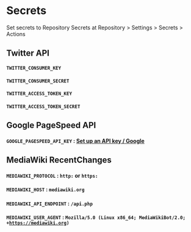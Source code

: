 # Secrets
Set secrets to Repository Secrets at Repository > Settings >	Secrets > Actions
## Twitter API
#### <code>TWITTER_CONSUMER_KEY</code>
#### <code>TWITTER_CONSUMER_SECRET</code>
#### <code>TWITTER_ACCESS_TOKEN_KEY</code>
#### <code>TWITTER_ACCESS_TOKEN_SECRET</code>
## Google PageSpeed API
#### <code>GOOGLE_PAGESPEED_API_KEY</code> : [Set up an API key / Google](https://developers.google.com/speed/docs/insights/v5/get-started#key)
## MediaWiki RecentChanges
#### <code>MEDIAWIKI_PROTOCOL</code> : <code>http:</code> or <code>https:</code>
#### <code>MEDIAWIKI_HOST</code> : <code>mediawiki.org</code>
#### <code>MEDIAWIKI_API_ENDPOINT</code> : <code>/api.php</code>
#### <code>MEDIAWIKI_USER_AGENT</code> : <code>Mozilla/5.0 (Linux x86_64; MediaWikiBot/2.0; +https://mediawiki.org)</code>
